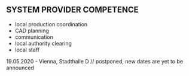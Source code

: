 ## SYSTEM PROVIDER COMPETENCE

+ local production coordination
+ CAD planning
+ communication
+ local authority clearing
+ local staff

19.05.2020 - Vienna, Stadthalle D // postponed, new dates are yet to be announced